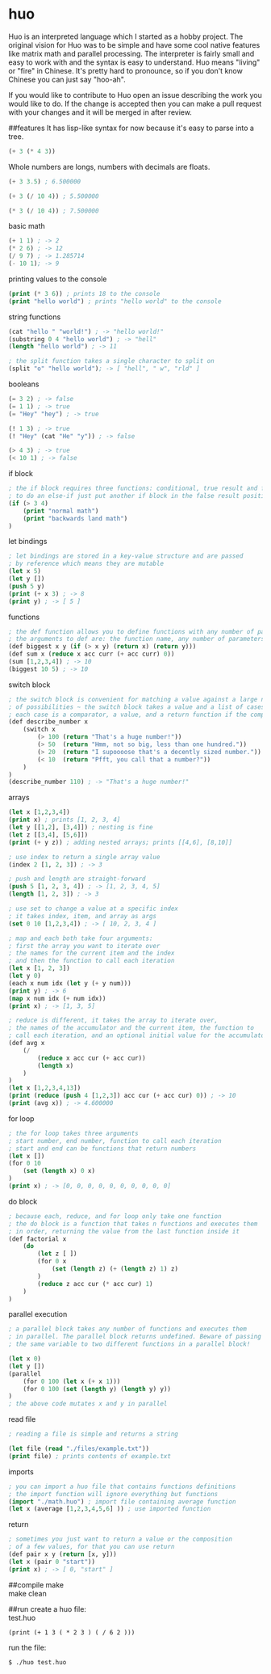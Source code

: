 # huo
Huo is an interpreted language which I started as a hobby project. The original vision for Huo was to be simple and have some cool native features like matrix math and parallel processing. The interpreter is fairly small and easy to work with and the syntax is easy to understand. Huo means "living" or "fire" in Chinese. It's pretty hard to pronounce, so if you don't know Chinese you can just say "hoo-ah". 

If you would like to contribute to Huo open an issue describing the work you would like to do. If the change is accepted then you can make a pull request with your changes and it will be merged in after review.

##features
It has lisp-like syntax for now because it's easy to parse into a tree.
```lisp
(+ 3 (* 4 3))
```
Whole numbers are longs, numbers with decimals are floats.
```lisp
(+ 3 3.5) ; 6.500000

(+ 3 (/ 10 4)) ; 5.500000

(* 3 (/ 10 4)) ; 7.500000
```
basic math
```lisp
(+ 1 1) ; -> 2
(* 2 6) ; -> 12
(/ 9 7) ; -> 1.285714
(- 10 1); -> 9
```
printing values to the console
```lisp
(print (* 3 6)) ; prints 18 to the console
(print "hello world") ; prints "hello world" to the console
```
string functions
```lisp
(cat "hello " "world!") ; -> "hello world!"
(substring 0 4 "hello world") ; -> "hell"
(length "hello world") ; -> 11

; the split function takes a single character to split on
(split "o" "hello world"); -> [ "hell", " w", "rld" ]

```
booleans
```lisp
(= 3 2) ; -> false
(= 1 1) ; -> true
(= "Hey" "hey") ; -> true

(! 1 3) ; -> true
(! "Hey" (cat "He" "y")) ; -> false

(> 4 3) ; -> true
(< 10 1) ; -> false
```
if block
```lisp
; the if block requires three functions: conditional, true result and false result
; to do an else-if just put another if block in the false result position
(if (> 3 4)
    (print "normal math")
    (print "backwards land math")
)
```
let bindings
```lisp
; let bindings are stored in a key-value structure and are passed
; by reference which means they are mutable
(let x 5)
(let y [])
(push 5 y)
(print (+ x 3) ; -> 8
(print y) ; -> [ 5 ]
```
functions
```lisp
; the def function allows you to define functions with any number of parameters
; the arguments to def are: the function name, any number of parameters, the function body
(def biggest x y (if (> x y) (return x) (return y)))
(def sum x (reduce x acc curr (+ acc curr) 0))
(sum [1,2,3,4]) ; -> 10
(biggest 10 5) ; -> 10
```
switch block
```lisp
; the switch block is convenient for matching a value against a large number
; of possibilities ~ the switch block takes a value and a list of cases
; each case is a comparator, a value, and a return function if the comparator is true
(def describe_number x 
    (switch x
        (> 100 (return "That's a huge number!"))
        (> 50  (return "Hmm, not so big, less than one hundred."))
        (> 20  (return "I supoooose that's a decently sized number."))
        (< 10  (return "Pfft, you call that a number?"))
    )
)
(describe_number 110) ; -> "That's a huge number!"
```
arrays
```lisp
(let x [1,2,3,4])
(print x) ; prints [1, 2, 3, 4]
(let y [[1,2], [3,4]]) ; nesting is fine
(let z [[3,4], [5,6]])
(print (+ y z)) ; adding nested arrays; prints [[4,6], [8,10]]

; use index to return a single array value
(index 2 [1, 2, 3]) ; -> 3

; push and length are straight-forward
(push 5 [1, 2, 3, 4]) ; -> [1, 2, 3, 4, 5]
(length [1, 2, 3]) ; -> 3

; use set to change a value at a specific index
; it takes index, item, and array as args
(set 0 10 [1,2,3,4]) ; -> [ 10, 2, 3, 4 ]

; map and each both take four arguments:
; first the array you want to iterate over
; the names for the current item and the index
; and then the function to call each iteration
(let x [1, 2, 3])
(let y 0)
(each x num idx (let y (+ y num)))
(print y) ; -> 6
(map x num idx (+ num idx))
(print x) ; -> [1, 3, 5]

; reduce is different, it takes the array to iterate over,
; the names of the accumulator and the current item, the function to
; call each iteration, and an optional initial value for the accumulator
(def avg x
    (/
        (reduce x acc cur (+ acc cur))
        (length x)
    )
)
(let x [1,2,3,4,13])
(print (reduce (push 4 [1,2,3]) acc cur (+ acc cur) 0)) ; -> 10
(print (avg x)) ; -> 4.600000
```
for loop
```lisp
; the for loop takes three arguments
; start number, end number, function to call each iteration
; start and end can be functions that return numbers
(let x [])
(for 0 10 
    (set (length x) 0 x)
)
(print x) ; -> [0, 0, 0, 0, 0, 0, 0, 0, 0, 0]
```
do block
```lisp
; because each, reduce, and for loop only take one function
; the do block is a function that takes n functions and executes them
; in order, returning the value from the last function inside it
(def factorial x
    (do
        (let z [ ])
        (for 0 x
            (set (length z) (+ (length z) 1) z)
        )
        (reduce z acc cur (* acc cur) 1)
    )
)
```
parallel execution
```lisp
; a parallel block takes any number of functions and executes them
; in parallel. The parallel block returns undefined. Beware of passing
; the same variable to two different functions in a parallel block!

(let x 0)
(let y [])
(parallel 
    (for 0 100 (let x (+ x 1)))
    (for 0 100 (set (length y) (length y) y))
)
; the above code mutates x and y in parallel
```
read file
```lisp
; reading a file is simple and returns a string

(let file (read "./files/example.txt"))
(print file) ; prints contents of example.txt
```
imports
```lisp
; you can import a huo file that contains functions definitions
; the import function will ignore everything but functions
(import "./math.huo") ; import file containing average function
(let x (average [1,2,3,4,5,6] )) ; use imported function
```
return
```lisp
; sometimes you just want to return a value or the composition
; of a few values, for that you can use return
(def pair x y (return [x, y]))
(let x (pair 0 "start"))
(print x) ; -> [ 0, "start" ]
```
##compile
make   
make clean   

##run
create a huo file:   
test.huo
```code
(print (+ 1 3 ( * 2 3 ) ( / 6 2 )))
```

run the file:
```shell
$ ./huo test.huo
```
